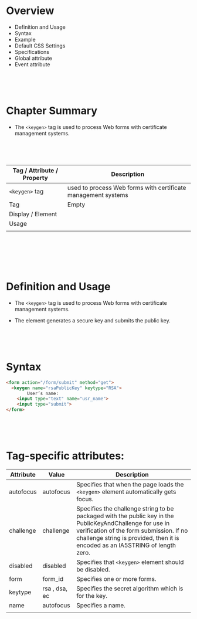 # Overview

- Definition and Usage
- Syntax
- Example
- Default CSS Settings
- Specifications
- Global attribute
- Event attribute

&nbsp;

&nbsp;

# Chapter Summary

- The `<keygen>` tag is used to process Web forms with certificate management systems.

&nbsp;

&nbsp;

| Tag / Attribute / Property | Description                                                   |
| -------------------------- | ------------------------------------------------------------- |
| `<keygen>` tag             | used to process Web forms with certificate management systems |
| Tag                        | Empty                                                         |
| Display / Element          |                                                               |
| Usage                      |                                                               |
|                            |                                                               |

&nbsp;

&nbsp;

&nbsp;

# Definition and Usage

- The `<keygen>` tag is used to process Web forms with certificate management systems.

- The element generates a secure key and submits the public key.

&nbsp;

&nbsp;

# Syntax

```html
<form action="/form/submit" method="get">
  <keygen name="rsaPublicKey" keytype="RSA">
        User’s name:
    <input type="text" name="usr_name">
    <input type="submit">
</form>
```

&nbsp;

&nbsp;

# Tag-specific attributes:

| Attribute | Value         | Description                                                                                                                                                                                                                           |
| --------- | ------------- | ------------------------------------------------------------------------------------------------------------------------------------------------------------------------------------------------------------------------------------- |
| autofocus | autofocus     | Specifies that when the page loads the `<keygen>` element automatically gets focus.                                                                                                                                                   |
| challenge | challenge     | Specifies the challenge string to be packaged with the public key in the PublicKeyAndChallenge for use in verification of the form submission. If no challenge string is provided, then it is encoded as an IA5STRING of length zero. |
| disabled  | disabled      | Specifies that `<keygen>` element should be disabled.                                                                                                                                                                                 |
| form      | form_id       | Specifies one or more forms.                                                                                                                                                                                                          |
| keytype   | rsa , dsa, ec | Specifies the secret algorithm which is for the key.                                                                                                                                                                                  |
| name      | autofocus     | Specifies a name.                                                                                                                                                                                                                     |
|           |               |                                                                                                                                                                                                                                       |

&nbsp;

&nbsp;
